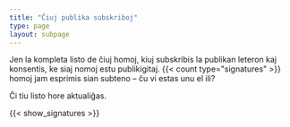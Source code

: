 ```yaml
---
title: "Ĉiuj publika subskriboj"
type: page
layout: subpage
---
```


Jen la kompleta listo de ĉiuj homoj, kiuj subskribis la publikan leteron kaj
konsentis, ke siaj nomoj estu publikigitaj.  {{< count type="signatures" >}}
homoj jam esprimis sian subteno – ĉu vi estas unu el ili?

Ĉi tiu listo hore aktualiĝas.

{{< show_signatures >}}


